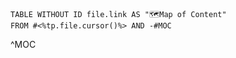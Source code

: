 ```dataview
TABLE WITHOUT ID file.link AS "🗺️Map of Content"
FROM #<%tp.file.cursor()%> AND -#MOC
```

^MOC


